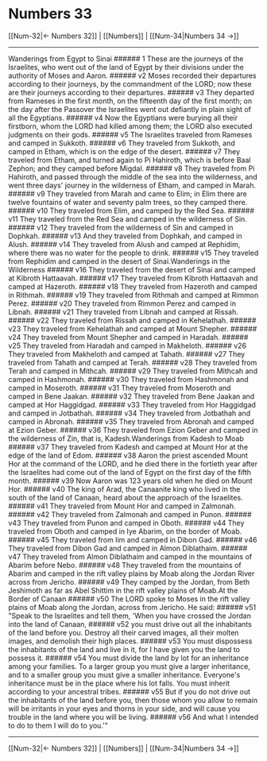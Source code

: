 # Numbers 33

[[Num-32|← Numbers 32]] | [[Numbers]] | [[Num-34|Numbers 34 →]]
***

Wanderings from Egypt to Sinai ###### 1 These are the journeys of the Israelites, who went out of the land of Egypt by their divisions under the authority of Moses and Aaron. ###### v2 Moses recorded their departures according to their journeys, by the commandment of the LORD; now these are their journeys according to their departures. ###### v3 They departed from Rameses in the first month, on the fifteenth day of the first month; on the day after the Passover the Israelites went out defiantly in plain sight of all the Egyptians. ###### v4 Now the Egyptians were burying all their firstborn, whom the LORD had killed among them; the LORD also executed judgments on their gods. ###### v5 The Israelites traveled from Rameses and camped in Sukkoth. ###### v6 They traveled from Sukkoth, and camped in Etham, which is on the edge of the desert. ###### v7 They traveled from Etham, and turned again to Pi Hahiroth, which is before Baal Zephon; and they camped before Migdal. ###### v8 They traveled from Pi Hahiroth, and passed through the middle of the sea into the wilderness, and went three days' journey in the wilderness of Etham, and camped in Marah. ###### v9 They traveled from Marah and came to Elim; in Elim there are twelve fountains of water and seventy palm trees, so they camped there. ###### v10 They traveled from Elim, and camped by the Red Sea. ###### v11 They traveled from the Red Sea and camped in the wilderness of Sin. ###### v12 They traveled from the wilderness of Sin and camped in Dophkah. ###### v13 And they traveled from Dophkah, and camped in Alush. ###### v14 They traveled from Alush and camped at Rephidim, where there was no water for the people to drink. ###### v15 They traveled from Rephidim and camped in the desert of Sinai.Wanderings in the Wilderness ###### v16 They traveled from the desert of Sinai and camped at Kibroth Hattaavah. ###### v17 They traveled from Kibroth Hattaavah and camped at Hazeroth. ###### v18 They traveled from Hazeroth and camped in Rithmah. ###### v19 They traveled from Rithmah and camped at Rimmon Perez. ###### v20 They traveled from Rimmon Perez and camped in Libnah. ###### v21 They traveled from Libnah and camped at Rissah. ###### v22 They traveled from Rissah and camped in Kehelathah. ###### v23 They traveled from Kehelathah and camped at Mount Shepher. ###### v24 They traveled from Mount Shepher and camped in Haradah. ###### v25 They traveled from Haradah and camped in Makheloth. ###### v26 They traveled from Makheloth and camped at Tahath. ###### v27 They traveled from Tahath and camped at Terah. ###### v28 They traveled from Terah and camped in Mithcah. ###### v29 They traveled from Mithcah and camped in Hashmonah. ###### v30 They traveled from Hashmonah and camped in Moseroth. ###### v31 They traveled from Moseroth and camped in Bene Jaakan. ###### v32 They traveled from Bene Jaakan and camped at Hor Haggidgad. ###### v33 They traveled from Hor Haggidgad and camped in Jotbathah. ###### v34 They traveled from Jotbathah and camped in Abronah. ###### v35 They traveled from Abronah and camped at Ezion Geber. ###### v36 They traveled from Ezion Geber and camped in the wilderness of Zin, that is, Kadesh.Wanderings from Kadesh to Moab ###### v37 They traveled from Kadesh and camped at Mount Hor at the edge of the land of Edom. ###### v38 Aaron the priest ascended Mount Hor at the command of the LORD, and he died there in the fortieth year after the Israelites had come out of the land of Egypt on the first day of the fifth month. ###### v39 Now Aaron was 123 years old when he died on Mount Hor. ###### v40 The king of Arad, the Canaanite king who lived in the south of the land of Canaan, heard about the approach of the Israelites. ###### v41 They traveled from Mount Hor and camped in Zalmonah. ###### v42 They traveled from Zalmonah and camped in Punon. ###### v43 They traveled from Punon and camped in Oboth. ###### v44 They traveled from Oboth and camped in Iye Abarim, on the border of Moab. ###### v45 They traveled from Iim and camped in Dibon Gad. ###### v46 They traveled from Dibon Gad and camped in Almon Diblathaim. ###### v47 They traveled from Almon Diblathaim and camped in the mountains of Abarim before Nebo. ###### v48 They traveled from the mountains of Abarim and camped in the rift valley plains by Moab along the Jordan River across from Jericho. ###### v49 They camped by the Jordan, from Beth Jeshimoth as far as Abel Shittim in the rift valley plains of Moab.At the Border of Canaan ###### v50 The LORD spoke to Moses in the rift valley plains of Moab along the Jordan, across from Jericho. He said: ###### v51 "Speak to the Israelites and tell them, 'When you have crossed the Jordan into the land of Canaan, ###### v52 you must drive out all the inhabitants of the land before you. Destroy all their carved images, all their molten images, and demolish their high places. ###### v53 You must dispossess the inhabitants of the land and live in it, for I have given you the land to possess it. ###### v54 You must divide the land by lot for an inheritance among your families. To a larger group you must give a larger inheritance, and to a smaller group you must give a smaller inheritance. Everyone's inheritance must be in the place where his lot falls. You must inherit according to your ancestral tribes. ###### v55 But if you do not drive out the inhabitants of the land before you, then those whom you allow to remain will be irritants in your eyes and thorns in your side, and will cause you trouble in the land where you will be living. ###### v56 And what I intended to do to them I will do to you.'"

***
[[Num-32|← Numbers 32]] | [[Numbers]] | [[Num-34|Numbers 34 →]]
